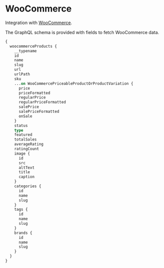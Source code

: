 # WooCommerce

Integration with <a href="https://wordpress.org/plugins/woocommerce/" target="_blank" rel="nofollow">WooCommerce</a>.

The GraphQL schema is provided with fields to fetch WooCommerce data.

```graphql
{
  woocommerceProducts {
    __typename
    id
    name
    slug
    url
    urlPath
    sku
    ...on WooCommercePriceableProductOrProductVariation {
      price
      priceFormatted
      regularPrice
      regularPriceFormatted
      salePrice
      salePriceFormatted
      onSale
    }
    status
    type
    featured
    totalSales
    averageRating
    ratingCount
    image {
      id
      src
      altText
      title
      caption
    }
    categories {
      id
      name
      slug
    }
    tags {
      id
      name
      slug
    }
    brands {
      id
      name
      slug
    }
  }
}
```
